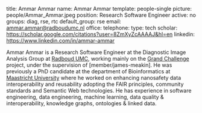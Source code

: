 title: Ammar Ammar
name: Ammar Ammar
template: people-single 
picture: people/Ammar_Ammar.jpeg
position: Research Software Engineer 
active: no 
groups: diag, rse, rtc
default_group: rse 
email: ammar.ammar@radboudumc.nl 
office: 
telephone: 
type: tech
scholar: https://scholar.google.com/citations?user=8ZmXyZcAAAAJ&hl=en
linkedin: https://www.linkedin.com/in/ammar-ammar

Ammar Ammar is a Research Software Engineer at the Diagnostic Image Analysis Group at [Radboud UMC](https://www.radboudumc.nl/en/research), working mainly on the [Grand Challenge](https://grand-challenge.org/) project, under the supervision of [member/james-meakin]. He was previously a PhD candidate at the department of Bioinformatics at [Maastricht University](https://www.maastrichtuniversity.nl) where he worked on enhancing nanosafety data interoperability and reusability adopting the FAIR principles, community standards and Semantic Web technologies. He has experience in software engineering, data engineering, machine learning, data quality & interoperability, knowledge graphs, ontologies & linked data.
